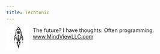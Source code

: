```yaml
---
title: Techtonic
---
```

<head>
<link rel="shortcut icon" type="image/webp" href="RocketForFavicon-transformed.webp?">
</head>
<p>
  <img src="RocketForFavicon-transformed.webp" style="width: 12%; float: left; margin-right: 10px;">
  The future? I have thoughts. Often programming.<br>
  <a href = "https://www.mindviewllc.com/">www.MindViewLLC.com</a>
</p>

